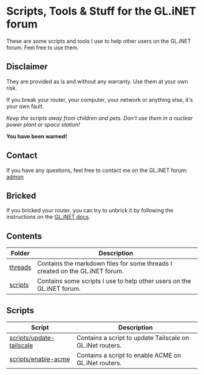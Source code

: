 # Scripts, Tools & Stuff for the GL.iNET forum

These are some scripts and tools I use to help other users on the GL.iNET forum. Feel free to use them.

## Disclaimer

They are provided as is and without any warranty. Use them at your own risk.

If you break your router, your computer, your network or anything else, it's your own fault.

*Keep the scripts away from children and pets. Don't use them in a nuclear power plant or space station!*

**You have been warned!**

## Contact

If you have any questions, feel free to contact me on the GL.iNET forum: [admon](https://forum.gl-inet.com/u/admon/summary)

## Bricked

If you bricked your router, you can try to unbrick it by following the instructions on the [GL.iNET docs](https://docs.gl-inet.com/router/en/4/faq/debrick/).

## Contents

Folder | Description
--- | ---
[threads](threads) | Contains the markdown files for some threads I created on the GL.iNET forum.
[scripts](scripts) | Contains some scripts I use to help other users on the GL.iNET forum.

## Scripts

Script | Description
--- | ---
[scripts/update-tailscale](scripts/update-tailscale) | Contains a script to update Tailscale on GL.iNet routers.
[scripts/enable-acme](scripts/enable-acme) | Contains a script to enable ACME on GL.iNet routers.
